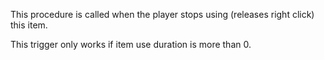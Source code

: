 This procedure is called when the player stops using (releases right click) this item.

This trigger only works if item use duration is more than 0.